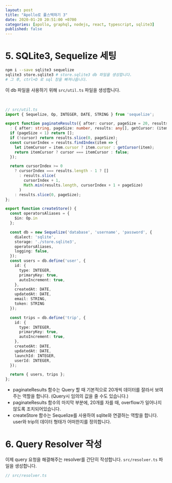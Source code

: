 ```yaml
---
layout: post
title: "Apollo로 풀스택하기 3"
date: 2020-01-20 20:51:00 +0700
categories: [apollo, graphql, nodejs, react, typescript, sqlite3]
published: false
---
```




# 5. SQLite3, Sequelize 세팅

```bash
npm i --save sqlite3 sequelize
sqlite3 store.sqlite3 # store.sqlite3 db 파일을 생성합니다.
# 그 후, ctrl+D 로 sql 창을 빠져나옵니다.
```

이 db 파일을 사용하기 위해 `src/util.ts` 파일을 생성합니다.

<br/>

```typescript
// src/util.ts
import { Sequelize, Op, INTEGER, DATE, STRING } from 'sequelize';

export function paginateResults({ after: cursor, pageSize = 20, results, getCursor }
  : { after: string, pageSize: number, results: any[], getCursor: (item?: { cursor?: string }) => null | string }) {
  if (pageSize < 1) return [];
  if (!cursor) return results.slice(0, pageSize);
  const cursorIndex = results.findIndex(item => {
    let itemCursor = item.cursor ? item.cursor : getCursor(item);
    return itemCursor ? cursor === itemCursor : false;
  });

  return cursorIndex >= 0
    ? cursorIndex === results.length - 1 ? []
      : results.slice(
        cursorIndex + 1,
        Math.min(results.length, cursorIndex + 1 + pageSize)
      )
    : results.slice(0, pageSize);
};

export function createStore() {
  const operatorsAliases = {
    $in: Op.in
  };

  const db = new Sequelize('database', 'username', 'password', {
    dialect: 'sqlite',
    storage: './store.sqlite3',
    operatorsAliases,
    logging: false,
  });
  const users = db.define('user', {
    id: {
      type: INTEGER,
      primaryKey: true,
      autoIncrement: true,
    },
    createdAt: DATE,
    updatedAt: DATE,
    email: STRING,
    token: STRING
  });

  const trips = db.define('trip', {
    id: {
      type: INTEGER,
      primaryKey: true,
      autoIncrement: true,
    },
    createdAt: DATE,
    updatedAt: DATE,
    launchId: INTEGER,
    userId: INTEGER,
  });

  return { users, trips };
};
```

* paginateResults 함수는 Query 할 때 기본적으로 20개씩 데이터를 잘라서 보여주는 역할을 합니다. (Query시 임의의 값을 줄 수도 있습니다.)
* paginateResults 함수의 마지막 부분에, 20개를 자를 때, overflow가 일어나지 않도록 조치되어있습니다.
* createStore 함수는 Sequelize를 사용하여 sqlite와 연결하는 역할을 합니다. user와 trip의 데이터 형태가 어떠한지를 정의합니다.



# 6. Query Resolver 작성

이제 query 요청을 해결해주는 resolver를 간단히 작성합니다. `src/resolver.ts` 파일을 생성합니다.

```typescript
// src/resolver.ts

```

